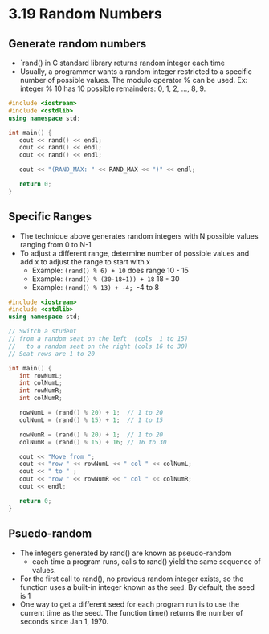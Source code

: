 # 3.19 Random Numbers

## Generate random numbers
* `rand() in C standard library returns random integer each time
* Usually, a programmer wants a random integer restricted to a specific number of possible values. The modulo operator % can be used. Ex: integer % 10 has 10 possible remainders: 0, 1, 2, ..., 8, 9.

```C++
#include <iostream>
#include <cstdlib>
using namespace std;

int main() {
   cout << rand() << endl;
   cout << rand() << endl;
   cout << rand() << endl;

   cout << "(RAND_MAX: " << RAND_MAX << ")" << endl;

   return 0;
}
```

## Specific Ranges
* The technique above generates random integers with N possible values ranging from 0 to N-1
* To adjust a different range, determine number of possible values and add x to adjust the range to start with x
  * Example: `(rand() % 6) + 10` does range 10 - 15
  * Example: `(rand() % (30-18+1)) + 18` 18 - 30
  * Example: `(rand() % 13) + -4; `-4 to 8
```C++
#include <iostream>
#include <cstdlib>
using namespace std;

// Switch a student
// from a random seat on the left  (cols  1 to 15)
//   to a random seat on the right (cols 16 to 30)
// Seat rows are 1 to 20

int main() {
   int rowNumL;
   int colNumL;
   int rowNumR;
   int colNumR;

   rowNumL = (rand() % 20) + 1;  // 1 to 20
   colNumL = (rand() % 15) + 1;  // 1 to 15

   rowNumR = (rand() % 20) + 1;  // 1 to 20
   colNumR = (rand() % 15) + 16; // 16 to 30

   cout << "Move from ";
   cout << "row " << rowNumL << " col " << colNumL;
   cout << " to " ;
   cout << "row " << rowNumR << " col " << colNumR;
   cout << endl;

   return 0;
}
```

## Psuedo-random
* The integers generated by rand() are known as pseudo-random
  * each time a program runs, calls to rand() yield the same sequence of values.
*  For the first call to rand(), no previous random integer exists, so the function uses a built-in integer known as the `seed`. By default, the seed is 1
* One way to get a different seed for each program run is to use the current time as the seed. The function time() returns the number of seconds since Jan 1, 1970. 
